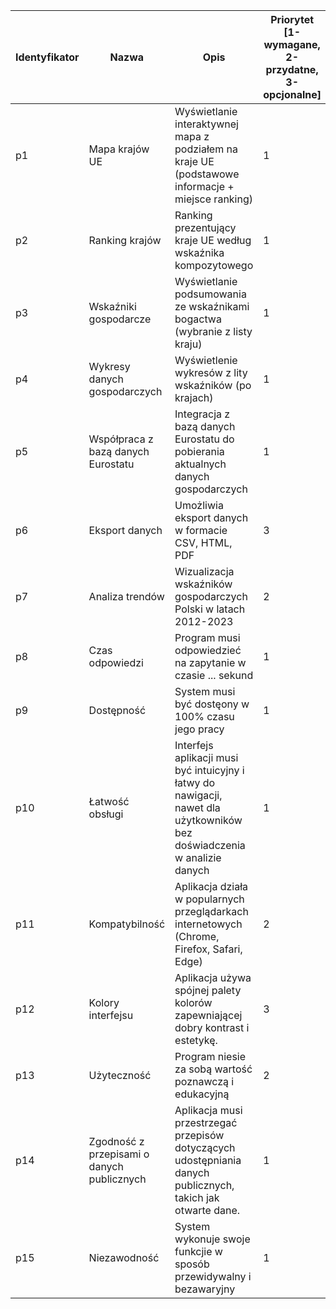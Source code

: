 | Identyfikator | Nazwa                                      | Opis                                                                                                                     | Priorytet [1-wymagane, 2-przydatne, 3-opcjonalne] | Kategoria [pozafunkcjonalne/funkcjonalne] |
|---------------|--------------------------------------------|--------------------------------------------------------------------------------------------------------------------------|---------------------------------------------------|-------------------------------------------|
| p1            | Mapa krajów UE                             | Wyświetlanie interaktywnej mapa z podziałem na kraje UE (podstawowe informacje + miejsce ranking)                        | 1                                                 | funkcjonalne                              |
| p2            | Ranking krajów                             | Ranking prezentujący kraje UE według wskaźnika kompozytowego                                                             | 1                                                 | funkcjonalne                              |
| p3            | Wskaźniki gospodarcze                      | Wyświetlanie podsumowania ze wskaźnikami bogactwa (wybranie z listy kraju)                                               | 1                                                 | funkcjonalne                              |
| p4            | Wykresy danych gospodarczych               | Wyświetlenie wykresów z lity wskaźników (po krajach)                                                                     | 1                                                 | funkcjonalne                              |
| p5            | Współpraca z bazą danych Eurostatu         | Integracja z bazą danych Eurostatu do pobierania aktualnych danych gospodarczych                                         | 1                                                 | funkcjonalne                              |
| p6            | Eksport danych                             | Umożliwia eksport danych w formacie CSV, HTML, PDF                                                                       | 3                                                 | funkcjonalne                              |
| p7            | Analiza trendów                            | Wizualizacja wskaźników gospodarczych Polski w latach 2012-2023                                                          | 2                                                 | funkcjonalne                              |
| p8            | Czas odpowiedzi                            | Program musi odpowiedzieć na zapytanie w czasie ... sekund                                                               | 1                                                 | niefunkcjonalne                           |
| p9            | Dostępność                                 | System musi być dostęony w 100% czasu jego pracy                                                                         | 1                                                 | niefunkcjonalne                           |
| p10           | Łatwość obsługi                            | Interfejs aplikacji musi być intuicyjny i łatwy do nawigacji, nawet dla użytkowników bez doświadczenia w analizie danych | 1                                                 | niefunkcjonalne                           |
| p11           | Kompatybilność                             | Aplikacja działa w popularnych przeglądarkach internetowych (Chrome, Firefox, Safari, Edge)                              | 2                                                 | niefunkcjonalne                           |
| p12           | Kolory interfejsu                          | Aplikacja używa spójnej palety kolorów zapewniającej dobry kontrast i estetykę.                                          | 3                                                 | niefunkcjonalne                           |
| p13           | Użyteczność                                | Program niesie za sobą wartość poznawczą i edukacyjną                                                                    | 2                                                 | niefunkcojnalne                           |
| p14           | Zgodność z przepisami o danych publicznych | Aplikacja musi przestrzegać przepisów dotyczących udostępniania danych publicznych, takich jak otwarte dane.             | 1                                                 | niefunkcjonalne                           |
| p15           | Niezawodność                               | System wykonuje swoje funkcjie w sposób przewidywalny i bezawaryjny                                                      | 1                                                 | niefunkcjonalne                           |
